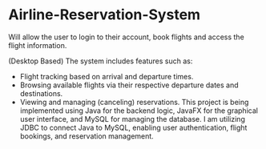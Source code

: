 # Airline-Reservation-System
Will allow the user to login to their account, book flights and access the flight information.

(Desktop Based) The system includes features such as:
- Flight tracking based on arrival and departure times.
- Browsing available flights via their respective departure dates and destinations.
- Viewing and managing (canceling) reservations.
This project is being implemented using Java for the backend logic, JavaFX for the graphical user interface, and MySQL for managing the database. I am utilizing JDBC to connect Java to MySQL, enabling user authentication, flight bookings, and reservation management.
